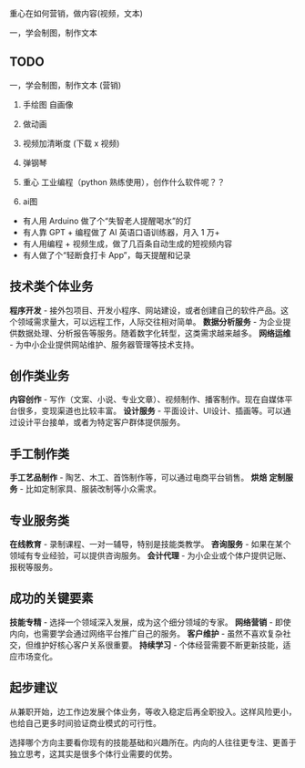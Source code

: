 重心在如何营销，做内容(视频，文本)

一，学会制图，制作文本


## TODO 

一，学会制图，制作文本 (营销)
1. 手绘图 自画像
2. 做动画

1. 视频加清晰度 (下载 x 视频)
2. 弹钢琴
3. 重心 工业编程（python 熟练使用），创作什么软件呢？？
4. ai图

* 有人用 Arduino 做了个“失智老人提醒喝水”的灯
* 有人靠 GPT + 编程做了 AI 英语口语训练器，月入 1 万+
* 有人用编程 + 视频生成，做了几百条自动生成的短视频内容
* 有人做了个“轻断食打卡 App”，每天提醒和记录


## 技术类个体业务

**程序开发** - 接外包项目、开发小程序、网站建设，或者创建自己的软件产品。这个领域需求量大，可以远程工作，人际交往相对简单。
**数据分析服务** - 为企业提供数据处理、分析报告等服务。随着数字化转型，这类需求越来越多。
**网络运维** - 为中小企业提供网站维护、服务器管理等技术支持。

## 创作类业务

**内容创作** - 写作（文案、小说、专业文章）、视频制作、播客制作。现在自媒体平台很多，变现渠道也比较丰富。
**设计服务** - 平面设计、UI设计、插画等。可以通过设计平台接单，或者为特定客户群体提供服务。

## 手工制作类

**手工艺品制作** - 陶艺、木工、首饰制作等，可以通过电商平台销售。
**烘焙**
**定制服务** - 比如定制家具、服装改制等小众需求。

## 专业服务类

**在线教育** - 录制课程、一对一辅导，特别是技能类教学。
**咨询服务** - 如果在某个领域有专业经验，可以提供咨询服务。
**会计代理** - 为小企业或个体户提供记账、报税等服务。

## 成功的关键要素

**技能专精** - 选择一个领域深入发展，成为这个细分领域的专家。
**网络营销** - 即使内向，也需要学会通过网络平台推广自己的服务。
**客户维护** - 虽然不喜欢复杂社交，但维护好核心客户关系很重要。
**持续学习** - 个体经营需要不断更新技能，适应市场变化。

## 起步建议

从兼职开始，边工作边发展个体业务，等收入稳定后再全职投入。这样风险更小，也给自己更多时间验证商业模式的可行性。

选择哪个方向主要看你现有的技能基础和兴趣所在。内向的人往往更专注、更善于独立思考，这其实是很多个体行业需要的优势。
